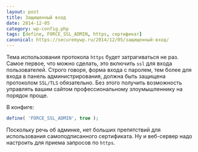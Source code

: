 ```yaml
---
layout: post
title: Защищенный вход
date: 2014-12-05
category: wp-config.php
tags: [define, FORCE_SSL_ADMIN, https, сертификат]
canonical: https://securemywp.ru/2014/12/05/защищенный-вход/
---
```


Тема использования протокола `https` будет затрагиваться не раз. Самое первое, что можно сделать, это включить `ssl` для входа пользователей. Строго говоря, форма входа с паролем, тем более для входа в панель администрирования, должна быть защищена протоколом `SSL/TLS` обязательно. Без этого получить возможность управлять вашим сайтом профессиональному злоумышленнику на порядок проще.

В конфиге:

```php
define( 'FORCE_SSL_ADMIN', true );
```

Поскольку речь об админке, нет больших препятствий для использования самоподписанного сертификата. Ну и веб-сервер надо настроить для приема запросов по `https`.
